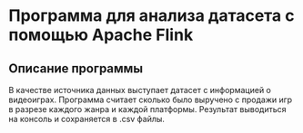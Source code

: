 # Программа для анализа датасета с помощью Apache Flink

## Описание программы

В качестве источника данных выступает датасет с информацией о видеоиграх.
Программа считает сколько было выручено с продажи игр в разрезе каждого жанра и каждой платформы. Результат выводиться на консоль и сохраняется в .csv файлы.